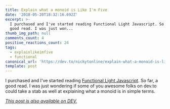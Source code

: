 ```yaml
---
title: Explain what a monoid is Like I'm Five
date: '2018-05-20T18:32:16.692Z'
excerpt: >-
  I purchased and I've started reading Functional Light Javascript. So far, a
  good read. I was just won...
thumb_img_path: null
comments_count: 4
positive_reactions_count: 24
tags:
  - explainlikeimfive
  - functional
canonical_url: 'https://dev.to/nickytonline/explain-what-a-monoid-is-like-im-five-4gpf'
template: post
---
```



I purchased and I've started reading [Functional Light Javascript](https://github.com/getify/Functional-Light-JS). So far, a good read. I was just wondering if some of you awesome folks on dev.to could take a stab as well at explaining what a monoid is in simple terms.

*[This post is also available on DEV.](https://dev.to/nickytonline/explain-what-a-monoid-is-like-im-five-4gpf)*


<script>
const parent = document.getElementsByTagName('head')[0];
const script = document.createElement('script');
script.type = 'text/javascript';
script.src = 'https://cdnjs.cloudflare.com/ajax/libs/iframe-resizer/4.1.1/iframeResizer.min.js';
script.charset = 'utf-8';
script.onload = function() {
    window.iFrameResize({}, '.liquidTag');
};
parent.appendChild(script);
</script>    
